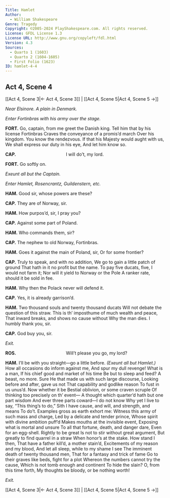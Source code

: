 ```yaml
---
Title: Hamlet
Author: 
  - William Shakespeare
Genre: Tragedy
Copyright: ©2005-2024 PlayShakespeare.com. All rights reserved.
License: GFDL License 1.3
License URL: http://www.gnu.org/copyleft/fdl.html
Version: 4.3
Sources:
  - Quarto 1 (1603)
  - Quarto 2 (1604-1605)
  - First Folio (1623)
ID: hamlet-4-4
---
```


## Act 4, Scene 4
[[Act 4, Scene 3|← Act 4, Scene 3]] | [[Act 4, Scene 5|Act 4, Scene 5 →]]

*Near Elsinore. A plain in Denmark.*

*Enter Fortinbras with his army over the stage.*

**FORT.**
Go, captain, from me greet the Danish king.
Tell him that by his license Fortinbras
Craves the conveyance of a promis’d march
Over his kingdom. You know the rendezvous.
If that his Majesty would aught with us,
We shall express our duty in his eye,
And let him know so.

**CAP.**
           I will do’t, my lord.

**FORT.**
Go softly on.

*Exeunt all but the Captain.*

*Enter Hamlet, Rosencrantz, Guildenstern, etc.*

**HAM.**
Good sir, whose powers are these?

**CAP.**
They are of Norway, sir.

**HAM.**
How purpos’d, sir, I pray you?

**CAP.**
Against some part of Poland.

**HAM.**
Who commands them, sir?

**CAP.**
The nephew to old Norway, Fortinbras.

**HAM.**
Goes it against the main of Poland, sir,
Or for some frontier?

**CAP.**
Truly to speak, and with no addition,
We go to gain a little patch of ground
That hath in it no profit but the name.
To pay five ducats, five, I would not farm it;
Nor will it yield to Norway or the Pole
A ranker rate, should it be sold in fee.

**HAM.**
Why then the Polack never will defend it.

**CAP.**
Yes, it is already garrison’d.

**HAM.**
Two thousand souls and twenty thousand ducats
Will not debate the question of this straw.
This is th’ imposthume of much wealth and peace,
That inward breaks, and shows no cause without
Why the man dies. I humbly thank you, sir.

**CAP.**
God buy you, sir.

*Exit.*

**ROS.**
           Will’t please you go, my lord?

**HAM.**
I’ll be with you straight—go a little before.
*(Exeunt all but Hamlet.)*
How all occasions do inform against me,
And spur my dull revenge! What is a man,
If his chief good and market of his time
Be but to sleep and feed? A beast, no more.
Sure He that made us with such large discourse,
Looking before and after, gave us not
That capability and godlike reason
To fust in us unus’d. Now whether it be
Bestial oblivion, or some craven scruple
Of thinking too precisely on th’ event⁠—
A thought which quarter’d hath but one part wisdom
And ever three parts coward—I do not know
Why yet I live to say, “This thing’s to do,”
Sith I have cause, and will, and strength, and means
To do’t. Examples gross as earth exhort me:
Witness this army of such mass and charge,
Led by a delicate and tender prince,
Whose spirit with divine ambition puff’d
Makes mouths at the invisible event,
Exposing what is mortal and unsure
To all that fortune, death, and danger dare,
Even for an egg-shell. Rightly to be great
Is not to stir without great argument,
But greatly to find quarrel in a straw
When honor’s at the stake. How stand I then,
That have a father kill’d, a mother stain’d,
Excitements of my reason and my blood,
And let all sleep, while to my shame I see
The imminent death of twenty thousand men,
That for a fantasy and trick of fame
Go to their graves like beds, fight for a plot
Whereon the numbers cannot try the cause,
Which is not tomb enough and continent
To hide the slain? O, from this time forth,
My thoughts be bloody, or be nothing worth!

*Exit.*

[[Act 4, Scene 3|← Act 4, Scene 3]] | [[Act 4, Scene 5|Act 4, Scene 5 →]]